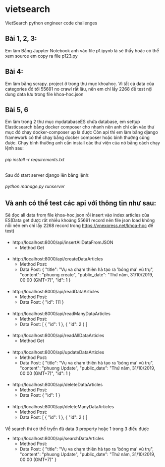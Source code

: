 # vietsearch
VietSearch python engineer code challenges

## Bài 1, 2, 3:
Em làm Bằng Jupyter Notebook anh vào file p1.ipynb là sẻ thấy hoặc có thể xem source em copy ra file p123.py

## Bài 4:
Em làm bằng scrapy. project ở trong thư mục khoahoc. Vì tất cả data của categories đó tới 55691 no crawl rất lâu, nên em chỉ lấy 2268 để test nội dung data lưu trong file khoa-hoc.json

## Bài 5, 6
Em làm trong 2 thư mục mydatabaseES chứa database, em settup Elasticsearch bằng docker composer cho nhanh nên anh chỉ cần vào thư mục đó chạy docker-composer up là được
Còn api thì em làm bằng django framework có thể chạy bằng docker composer hoặc bình thường cũng được. Chạy bình thường anh cần install các thư viện của nó bằng cách chạy lệnh sau:
######    pip install -r requirements.txt
Sau đó start server django lên bằng lệnh: 
######    python manage.py runserver

## Và anh có thể test các api với thông tin như sau:
Sẽ đọc all data from file khoa-hoc.json rồi insert vào index articles của ES(Data get được rất nhiều khoảng 55691 record nên file json load không nỗi nên em chỉ lấy 2268 record trong https://vnexpress.net/khoa-hoc để test)

####
- http://localhost:8000/api/insertAllDataFromJSON
	- Method Get

####
- http://localhost:8000/api/createDataArticles 
	- Method Post:
	- Data Post:	{
				"title": "Vụ va chạm thiên hà tạo ra 'bóng ma' vũ trụ",
				"content": "phuong create",
				"public_date": "Thứ năm, 31/10/2019, 00:00 (GMT+7)",
				"id": 1
			}

####
- http://localhost:8000/api/readDataArticles 
	- Method Post:
	- Data Post: 	{
					"id": 111
				}	

####
- http://localhost:8000/api/readManyDataArticles  
	- Method Post:
	- Data Post: [
					{
						"id": 1
					},
					{
						"id": 2
					}
				]

####
- http://localhost:8000/api/readAllDataArticles 
	- Method Get

####
- http://localhost:8000/api/updateDataArticles  
	- Method Post:
	- Data Post:	{
					"title": "Vụ va chạm thiên hà tạo ra 'bóng ma' vũ trụ",
					"content": "phuong Update",
					"public_date": "Thứ năm, 31/10/2019, 00:00 (GMT+7)",
					"id": 1
				}
			
####			
- http://localhost:8000/api/deleteDataArticles   
	- Method Post:
	- Data Post:	{
					"id": 1
				} 
				
####				
- http://localhost:8000/api/deleteManyDataArticles
	- Method Post:
	- Data Post: 	[
					{
						"id": 1
					},
					{
						"id": 2
					}
				]

####
Về search thì có thể tryền đủ data 3 property hoặc 1 trong 3 điều được		
- http://localhost:8000/api/searchDataArticles
	- Method Post:
	- Data Post: 	{
					"title": "Vụ va chạm thiên hà tạo ra 'bóng ma' vũ trụ",
					"content": "phuong Update",
					"public_date": "Thứ năm, 31/10/2019, 00:00 (GMT+7)"
				}
  
